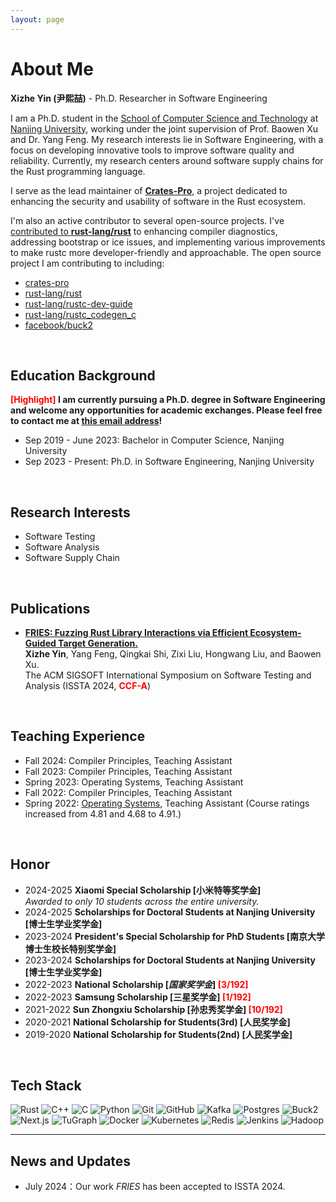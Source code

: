 ```yaml
---
layout: page
---
```


# About Me

<!-- <img src="yxz.jpg" class="floatpic" width="360" height="480"> -->

**Xizhe Yin (尹熙喆)** - Ph.D. Researcher in Software Engineering

I am a Ph.D. student in the [School of Computer Science and Technology](https://cs.nju.edu.cn/main.htm)
at [Nanjing University](https://njunju.nju.edu.cn/EN/main.htm),
working under the joint supervision of Prof. Baowen Xu and Dr. Yang Feng.
My research interests lie in Software Engineering,
with a focus on developing innovative tools to improve software quality and reliability.
Currently, my research centers around software supply chains for the Rust programming language.

I serve as the lead maintainer of **[Crates-Pro](https://github.com/crates-pro)**,
a project dedicated to enhancing the security and usability of software in the Rust ecosystem.

I'm also an active contributor to several open-source projects. 
I've [contributed to **rust-lang/rust**](https://github.com/rust-lang/rust/pulls?q=is%3Apr+author%3Axizheyin+) to enhancing compiler diagnostics, addressing bootstrap or ice issues,
and implementing various improvements to make rustc more developer-friendly and approachable.
The open source project I am contributing to including:

- [crates-pro](https://github.com/crates-pro)
- [rust-lang/rust](https://github.com/rust-lang/rust/)
- [rust-lang/rustc-dev-guide](https://github.com/rust-lang/rustc-dev-guide/)
- [rust-lang/rustc_codegen_c](https://github.com/rust-lang/rustc_codegen_c/)
- [facebook/buck2](https://github.com/facebook/buck2/)
<br>

## Education Background

**<font color='red'>[Highlight]</font> I am currently pursuing a Ph.D. degree in Software Engineering and welcome any opportunities for academic exchanges. Please feel free to contact me at [this email address](xizheyin@smail.nju.edu.cn)!**

- Sep 2019 - June 2023: Bachelor in Computer Science, Nanjing University
- Sep 2023 - Present: Ph.D. in Software Engineering, Nanjing University
<br>

## Research Interests
- Software Testing
- Software Analysis
- Software Supply Chain
<br>

## Publications

- **[FRIES: Fuzzing Rust Library Interactions via Efficient Ecosystem-Guided Target Generation.](https://dl.acm.org/doi/abs/10.1145/3650212.3680348)**  
  **Xizhe Yin**, Yang Feng, Qingkai Shi, Zixi Liu, Hongwang Liu, and Baowen Xu.  
  The ACM SIGSOFT International Symposium on Software Testing and Analysis (ISSTA 2024, **<font color='red'>CCF-A</font>**) 
<br>

## Teaching Experience
- Fall 2024: Compiler Principles, Teaching Assistant
- Fall 2023: Compiler Principles, Teaching Assistant
- Spring 2023: Operating Systems, Teaching Assistant
- Fall 2022: Compiler Principles, Teaching Assistant
- Spring 2022: [Operating Systems](https://changanyyy.gitbook.io/oslab/), Teaching Assistant (Course ratings increased from 4.81 and 4.68 to 4.91.)
<br>

## Honor

- 2024-2025 **Xiaomi Special Scholarship [小米特等奖学金]**  
  *Awarded to only 10 students across the entire university.*
- 2024-2025 **Scholarships for Doctoral Students at Nanjing University [博士生学业奖学金]**
- 2023-2024 **President's Special Scholarship for PhD Students [南京大学博士生校长特别奖学金]**
- 2023-2024 **Scholarships for Doctoral Students at Nanjing University [博士生学业奖学金]**
- 2022-2023 **National Scholarship [*国家奖学金*] <font color='red'>[3/192]</font>**
- 2022-2023 **Samsung Scholarship [三星奖学金] <font color='red'>[1/192]</font>**
- 2021-2022 **Sun Zhongxiu Scholarship [孙忠秀奖学金] <font color='red'>[10/192]</font>**
- 2020-2021 **National Scholarship for Students(3rd) [人民奖学金]**
- 2019-2020 **National Scholarship for Students(2nd) [人民奖学金]**
<br>



## Tech Stack

![Rust](https://img.shields.io/badge/-Rust-000000?style=flat&logo=rust&logoColor=white)
![C++](https://img.shields.io/badge/-C++-00599C?style=flat&logo=c%2B%2B&logoColor=white)
![C](https://img.shields.io/badge/-C-A8B9CC?style=flat&logo=c&logoColor=white)
![Python](https://img.shields.io/badge/-Python-3776AB?style=flat&logo=Python&logoColor=white)
![Git](https://img.shields.io/badge/-Git-F05032?style=flat&logo=git&logoColor=white)
![GitHub](https://img.shields.io/badge/-GitHub-181717?style=flat&logo=github)
![Kafka](https://img.shields.io/badge/-Kafka-231F20?style=flat&logo=apache-kafka&logoColor=white)
![Postgres](https://img.shields.io/badge/-PostgreSQL-336791?style=flat&logo=postgresql&logoColor=white)
![Buck2](https://img.shields.io/badge/-Buck2-4A154B?style=flat&logo=meta&logoColor=white)
![Next.js](https://img.shields.io/badge/-Next.js-000000?style=flat&logo=next.js&logoColor=white)
![TuGraph](https://img.shields.io/badge/-TuGraph-5C2D91?style=flat&logo=graph&logoColor=white)
![Docker](https://img.shields.io/badge/-Docker-2496ED?style=flat&logo=docker&logoColor=white)
![Kubernetes](https://img.shields.io/badge/-Kubernetes-326CE5?style=flat&logo=kubernetes&logoColor=white)
![Redis](https://img.shields.io/badge/-Redis-DC382D?style=flat&logo=redis&logoColor=white)
![Jenkins](https://img.shields.io/badge/-Jenkins-D24939?style=flat&logo=jenkins&logoColor=white)
![Hadoop](https://img.shields.io/badge/-Hadoop-66CCFF?style=flat&logo=apache-hadoop&logoColor=black)


---

## News and Updates
- July 2024：Our work *FRIES* has been accepted to ISSTA 2024.